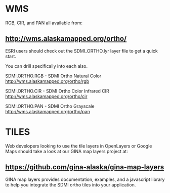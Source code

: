 WMS
====

RGB, CIR, and PAN all available from: 

http://wms.alaskamapped.org/ortho/
----------------------------------

ESRI users should check out the SDMI\_ORTHO.lyr layer file to get a quick start.

You can drill specifically into each also.

SDMI.ORTHO.RGB - SDMI Ortho Natural Color
http://wms.alaskamapped.org/ortho/rgb

SDMI.ORTHO.CIR - SDMI Ortho Color Infrared CIR
http://wms.alaskamapped.org/ortho/cir

SDMI.ORTHO.PAN - SDMI Ortho Grayscale 
http://wms.alaskamapped.org/ortho/pan


TILES
=====

Web developers looking to use the tile layers in OpenLayers or Google Maps 
should take a look at our GINA map layers project at:

https://github.com/gina-alaska/gina-map-layers 
----------------------------------------------

GINA map layers provides documentation, examples, and a javascript library to 
help you integrate the SDMI ortho tiles into your application.
